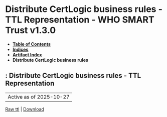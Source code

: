 # Distribute CertLogic business rules - TTL Representation - WHO SMART Trust v1.3.0

* [**Table of Contents**](toc.md)
* [**Indices**](indices.md)
* [**Artifact Index**](artifacts.md)
* **Distribute CertLogic business rules**

## : Distribute CertLogic business rules - TTL Representation

| |
| :--- |
| Active as of 2025-10-27 |

[Raw ttl](Requirements-DistributeBusinessRulesCertLogic.ttl) | [Download](Requirements-DistributeBusinessRulesCertLogic.ttl)

